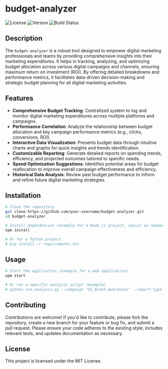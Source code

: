 # budget-analyzer

![License](https://img.shields.io/badge/License-MIT-blue.svg)
![Version](https://img.shields.io/badge/version-1.0.0-informational.svg)
![Build Status](https://img.shields.io/badge/build-passing-brightgreen.svg)

## Description

The `budget-analyzer` is a robust tool designed to empower digital marketing professionals and teams by providing comprehensive insights into their marketing expenditures. It helps in tracking, analyzing, and optimizing budget allocation across various digital campaigns and channels, ensuring maximum return on investment (ROI). By offering detailed breakdowns and performance metrics, it facilitates data-driven decision-making and strategic budget planning for all digital marketing activities.

## Features

*   **Comprehensive Budget Tracking**: Centralized system to log and monitor digital marketing expenditures across multiple platforms and campaigns.
*   **Performance Correlation**: Analyze the relationship between budget allocation and key campaign performance metrics (e.g., clicks, conversions, ROI).
*   **Interactive Data Visualization**: Presents budget data through intuitive charts and graphs for quick insights and trends identification.
*   **Customizable Reporting**: Generate detailed reports on spending trends, efficiency, and projected outcomes tailored to specific needs.
*   **Spend Optimization Suggestions**: Identifies potential areas for budget reallocation to improve overall campaign effectiveness and efficiency.
*   **Historical Data Analysis**: Review past budget performance to inform and refine future digital marketing strategies.

## Installation

```bash
# Clone the repository
git clone https://github.com/your-username/budget-analyzer.git
cd budget-analyzer

# Install dependencies (example for a Node.js project, adjust as needed)
npm install

# Or for a Python project
# pip install -r requirements.txt
```

## Usage

```bash
# Start the application (example for a web application)
npm start

# Or run a specific analysis script (example)
# python run_analysis.py --campaign "Q1_Brand_Awareness" --report-type "summary"
```

## Contributing

Contributions are welcome! If you'd like to contribute, please fork the repository, create a new branch for your feature or bug fix, and submit a pull request. Please ensure your code adheres to the existing style, includes relevant tests, and updates documentation as necessary.

## License

This project is licensed under the MIT License.